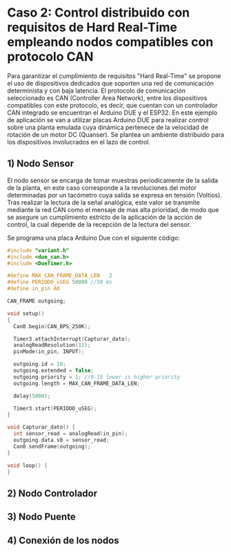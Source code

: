 # Caso 2: Control distribuido con requisitos de Hard Real-Time empleando nodos compatibles con protocolo CAN

Para garantizar el cumplimiento de requisitos "Hard Real-Time" se propone el uso de dispositivos dedicados que soporten una red de comunicación determinista y con baja latencia. El protocolo de comunicación seleccionado es CAN (Controller Area Network), entre los dispositivos compatibles con este protocolo, es decir, que cuentan con un controlador CAN integrado se encuentran el Arduino DUE y el ESP32. En este ejemplo de aplicación se van a utilizar placas Arduino DUE para realizar control sobre una planta emulada cuya dinámica pertenece de la velocidad de rotación de un motor DC (Quanser). Se plantea un ambiente distribuido para los dispositivos involucrados en el lazo de control. 

## 1) Nodo Sensor
El nodo sensor se encarga de tomar muestras periodicamente de la salida de la planta, en este caso corresponde a la revoluciones del motor determinadas por un tacómetro cuya salida se expresa en tensión (Voltios). Tras realizar la lectura de la señal analógica, este valor se transmite mediante la red CAN como el mensaje de mas alta prioridad, de modo que se asegure un cumplimiento estricto de la aplicación de la acción de control, la cual depende de la recepción de la lectura del sensor. 

Se programa una placa Arduino Due con el siguiente código:

```c
#include "variant.h"
#include <due_can.h>
#include <DueTimer.h>

#define MAX_CAN_FRAME_DATA_LEN   2
#define PERIODO_uSEG 50000 //50 ms
#define in_pin A0

CAN_FRAME outgoing;

void setup()
{
  Can0.begin(CAN_BPS_250K);

  Timer3.attachInterrupt(Capturar_dato);
  analogReadResolution(12);
  pinMode(in_pin, INPUT);

  outgoing.id = 10;
  outgoing.extended = false;
  outgoing.priority = 1; //0-15 lower is higher priority
  outgoing.length = MAX_CAN_FRAME_DATA_LEN;

  delay(5000);

  Timer3.start(PERIODO_uSEG);
}

void Capturar_dato() {
  int sensor_read = analogRead(in_pin);
  outgoing.data.s0 = sensor_read;
  Can0.sendFrame(outgoing);
}

void loop() {
}
```

## 2) Nodo Controlador




## 3) Nodo Puente 

## 4) Conexión de los nodos
